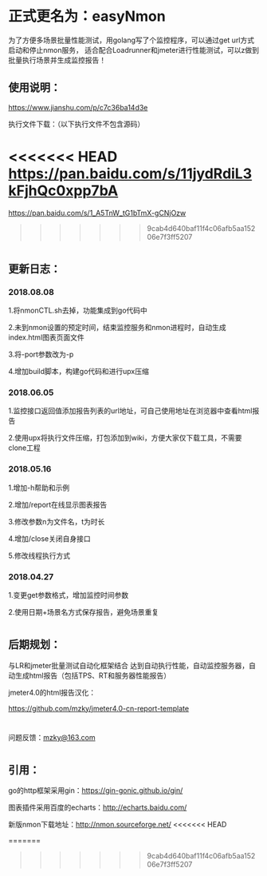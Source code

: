 # 正式更名为：easyNmon


为了方便多场景批量性能测试，用golang写了个监控程序，可以通过get url方式启动和停止nmon服务，
适合配合Loadrunner和jmeter进行性能测试，可以z做到批量执行场景并生成监控报告！

## 使用说明：

https://www.jianshu.com/p/c7c36ba14d3e

执行文件下载：（以下执行文件不包含源码）

<<<<<<< HEAD
https://pan.baidu.com/s/11jydRdiL3kFjhQc0xpp7bA
=======
https://pan.baidu.com/s/1_A5TnW_tG1bTmX-gCNjOzw
>>>>>>> 9cab4d640baf11f4c06afb5aa15206e7f3ff5207


#
## 更新日志：

### 2018.08.08

1.将nmonCTL.sh去掉，功能集成到go代码中

2.未到nmon设置的预定时间，结束监控服务和nmon进程时，自动生成index.html图表页面文件

3.将-port参数改为-p

4.增加build脚本，构建go代码和进行upx压缩


### 2018.06.05

1.监控接口返回值添加报告列表的url地址，可自己使用地址在浏览器中查看html报告

2.使用upx将执行文件压缩，打包添加到wiki，方便大家仅下载工具，不需要clone工程


### 2018.05.16

1.增加-h帮助和示例

2.增加/report在线显示图表报告

3.修改参数n为文件名，t为时长

4.增加/close关闭自身接口

5.修改线程执行方式


### 2018.04.27

1.变更get参数格式，增加监控时间参数

2.使用日期+场景名方式保存报告，避免场景重复


#
## 后期规划：

与LR和jmeter批量测试自动化框架结合 达到自动执行性能，自动监控服务器，自动生成html报告（包括TPS、RT和服务器性能报告）


jmeter4.0的html报告汉化：

https://github.com/mzky/jmeter4.0-cn-report-template

#
问题反馈：mzky@163.com



#
## 引用：

go的http框架采用gin：https://gin-gonic.github.io/gin/

图表插件采用百度的echarts：http://echarts.baidu.com/

新版nmon下载地址：http://nmon.sourceforge.net/
<<<<<<< HEAD


=======
>>>>>>> 9cab4d640baf11f4c06afb5aa15206e7f3ff5207
